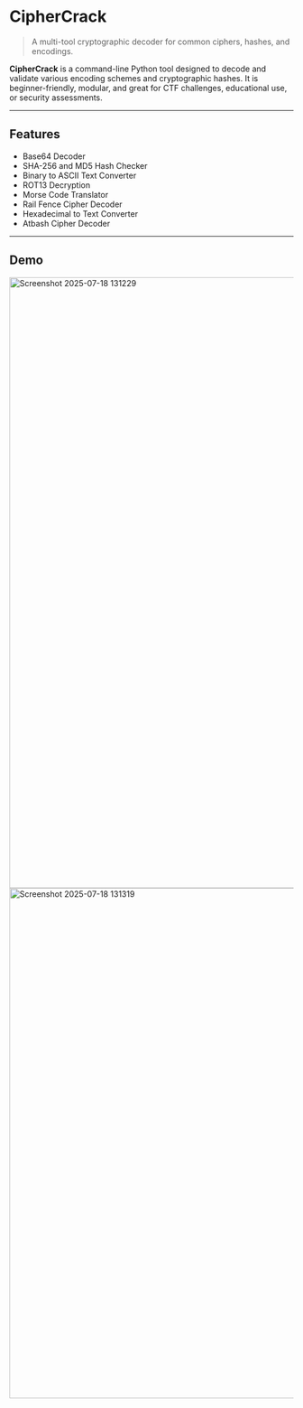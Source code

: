# CipherCrack

> A multi-tool cryptographic decoder for common ciphers, hashes, and encodings.

**CipherCrack** is a command-line Python tool designed to decode and validate various encoding schemes and cryptographic hashes. It is beginner-friendly, modular, and great for CTF challenges, educational use, or security assessments.

---

## Features

- Base64 Decoder  
- SHA-256 and MD5 Hash Checker  
- Binary to ASCII Text Converter  
- ROT13 Decryption  
- Morse Code Translator  
- Rail Fence Cipher Decoder  
- Hexadecimal to Text Converter  
- Atbash Cipher Decoder  

---

## Demo
<img width="1936" height="1082" alt="Screenshot 2025-07-18 131229" src="https://github.com/user-attachments/assets/a5ede291-7c55-4831-bd74-6efd84fa7a2f" />

<img width="2112" height="904" alt="Screenshot 2025-07-18 131319" src="https://github.com/user-attachments/assets/6320a77c-6fc6-4d45-a6f5-c09426db4a83" />






